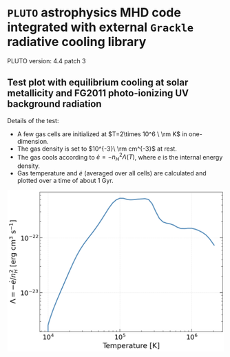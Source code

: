 # `PLUTO` astrophysics MHD code integrated with external `Grackle` radiative cooling library
PLUTO version: 4.4 patch 3

## Test plot with equilibrium cooling at solar metallicity and FG2011 photo-ionizing UV background radiation
Details of the test:
- A few gas cells are initialized at $T=2\times 10^6 \ \rm K$ in one-dimension.
- The gas density is set to $10^{-3}\ \rm cm^{-3}$ at rest.
- The gas cools according to $\dot{e}=-n_H^2 \Lambda(T)$, where $e$ is the internal energy density.
- Gas temperature and $\dot{e}$ (averaged over all cells) are calculated and plotted over a time of about 1 Gyr.

<picture>
  <source media="(prefers-color-scheme: dark)" srcset="https://github.com/user-attachments/assets/739840b2-1a82-4b7d-8b1b-eaf31af46442">
  <img alt="" src="https://github.com/dutta-alankar/PLUTO-mit-Grackle/blob/31ad1a410f2d141100b155f66631a9f60c571d2e/cooling-function.png">
</picture>
